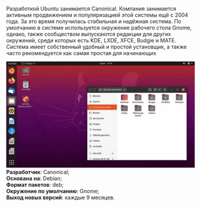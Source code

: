 Разработкой Ubuntu занимается Canonical. Компания занимается активным продвижением и популяризацией этой системы ещё с 2004 года. За это время получилась стабильная и надёжная система. По умолчанию в системе используется окружение рабочего стола Gnome, однако, также сообществом выпускаются редакции для других окружений, среди которых есть KDE, LXDE, XFCE, Budgie и MATE. Система имеет собственный удобный и простой установщик, а также часто рекомендуется как самая простая для начинающих


![image.png](../images/ubuntu_1.png)  
**Разработчик**: Canonical;  
**Основана** **на**: Debian;  
**Формат пакетов**: deb;  
**Окружение по умолчанию**: Gnome;  
**Выход новых версий**: каждые 9 месяцев.


